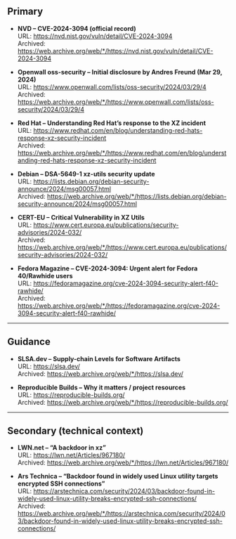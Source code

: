 ## Primary

- **NVD – CVE-2024-3094 (official record)**  
  URL: https://nvd.nist.gov/vuln/detail/CVE-2024-3094  
  Archived: https://web.archive.org/web/*/https://nvd.nist.gov/vuln/detail/CVE-2024-3094

- **Openwall oss-security – Initial disclosure by Andres Freund (Mar 29, 2024)**  
  URL: https://www.openwall.com/lists/oss-security/2024/03/29/4  
  Archived: https://web.archive.org/web/*/https://www.openwall.com/lists/oss-security/2024/03/29/4

- **Red Hat – Understanding Red Hat’s response to the XZ incident**  
  URL: https://www.redhat.com/en/blog/understanding-red-hats-response-xz-security-incident  
  Archived: https://web.archive.org/web/*/https://www.redhat.com/en/blog/understanding-red-hats-response-xz-security-incident

- **Debian – DSA-5649-1 xz-utils security update**  
  URL: https://lists.debian.org/debian-security-announce/2024/msg00057.html  
  Archived: https://web.archive.org/web/*/https://lists.debian.org/debian-security-announce/2024/msg00057.html

- **CERT-EU – Critical Vulnerability in XZ Utils**  
  URL: https://www.cert.europa.eu/publications/security-advisories/2024-032/  
  Archived: https://web.archive.org/web/*/https://www.cert.europa.eu/publications/security-advisories/2024-032/

- **Fedora Magazine – CVE-2024-3094: Urgent alert for Fedora 40/Rawhide users**  
  URL: https://fedoramagazine.org/cve-2024-3094-security-alert-f40-rawhide/  
  Archived: https://web.archive.org/web/*/https://fedoramagazine.org/cve-2024-3094-security-alert-f40-rawhide/

---

## Guidance

- **SLSA.dev – Supply-chain Levels for Software Artifacts**  
  URL: https://slsa.dev/  
  Archived: https://web.archive.org/web/*/https://slsa.dev/

- **Reproducible Builds – Why it matters / project resources**  
  URL: https://reproducible-builds.org/  
  Archived: https://web.archive.org/web/*/https://reproducible-builds.org/

---

## Secondary (technical context)

- **LWN.net – “A backdoor in xz”**  
  URL: https://lwn.net/Articles/967180/  
  Archived: https://web.archive.org/web/*/https://lwn.net/Articles/967180/

- **Ars Technica – “Backdoor found in widely used Linux utility targets encrypted SSH connections”**  
  URL: https://arstechnica.com/security/2024/03/backdoor-found-in-widely-used-linux-utility-breaks-encrypted-ssh-connections/  
  Archived: https://web.archive.org/web/*/https://arstechnica.com/security/2024/03/backdoor-found-in-widely-used-linux-utility-breaks-encrypted-ssh-connections/
